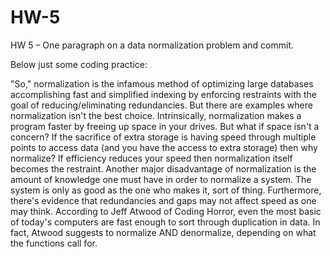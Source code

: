 # HW-5
HW 5 – One paragraph on a data normalization problem and commit.

Below just some coding practice:
<img src="http://www.totalgeek.co/images/computer.jpg" alt="totalgeek.com" style="width:5px;height:5px;">

"So," normalization is the infamous method of optimizing large databases accomplishing fast and simplified indexing by enforcing restraints with the goal of reducing/eliminating redundancies. But there are examples where normalization isn't the best choice. Intrinsically, normalization makes a program faster by freeing up space in your drives. But what if space isn't a concern? If the sacrifice of extra storage is having speed through multiple points to access data (and you have the access to extra storage) then why normalize? If efficiency reduces your speed then normalization itself becomes the restraint. Another major disadvantage of normalization is the amount of knowledge one must have in order to normalize a system. The system is only as good as the one who makes it, sort of thing. Furthermore, there's evidence that redundancies and gaps may not affect speed as one may think. According to Jeff Atwood of Coding Horror, even the most basic of today's computers are fast enough to sort through duplication in data. In fact, Atwood suggests to normalize AND denormalize, depending on what the functions call for.
